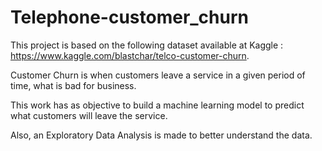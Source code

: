 # Telephone-customer_churn
This project is based on the following dataset available at Kaggle : https://www.kaggle.com/blastchar/telco-customer-churn.

Customer Churn is when customers leave a service in a given period of time, what is bad for business.

This work has as objective to build a machine learning model to predict what customers will leave the service. 

Also, an Exploratory Data Analysis is made to  better understand the data. 

